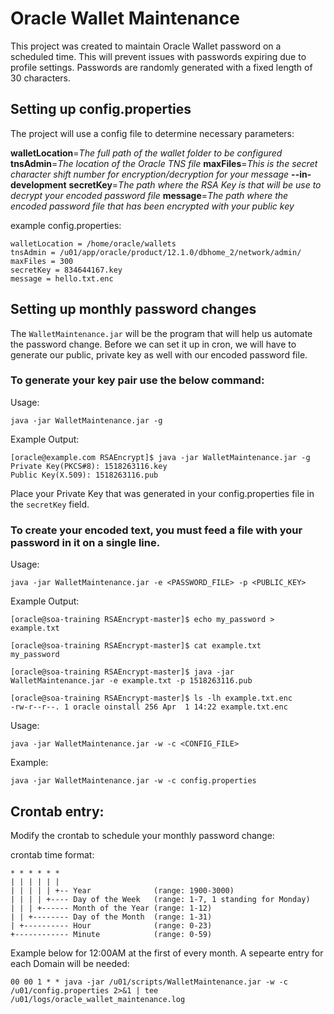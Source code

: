 # Oracle Wallet Maintenance

This project was created to maintain Oracle Wallet password on a scheduled time. This will prevent issues with passwords expiring due to profile settings. Passwords are randomly generated with a fixed length of 30 characters.

## Setting up config.properties

The project will use a config file to determine necessary parameters:

**walletLocation**=*The full path of the wallet folder to be configured*
**tnsAdmin**=*The location of the Oracle TNS file*
**maxFiles**=*This is the secret character shift number for encryption/decryption for your message* **--in-development**
**secretKey**=*The path where the RSA Key is that will be use to decrypt your encoded password file*
**message**=*The path where the encoded password file that has been encrypted with your public key*

example config.properties:
```
walletLocation = /home/oracle/wallets
tnsAdmin = /u01/app/oracle/product/12.1.0/dbhome_2/network/admin/
maxFiles = 300
secretKey = 834644167.key
message = hello.txt.enc
```

## Setting up monthly password changes

The `WalletMaintenance.jar` will be the program that will help us automate the password change. Before we can set it up in cron, we will have to generate our public, private key as well with our encoded password file.

### To generate your key pair use the below command:

Usage: 
```
java -jar WalletMaintenance.jar -g
```

Example Output:
```
[oracle@example.com RSAEncrypt]$ java -jar WalletMaintenance.jar -g
Private Key(PKCS#8): 1518263116.key
Public Key(X.509): 1518263116.pub
```

Place your Private Key that was generated in your config.properties file in the `secretKey` field.

### To create your encoded text, you must feed a file with your password in it on a single line.
Usage:
```
java -jar WalletMaintenance.jar -e <PASSWORD_FILE> -p <PUBLIC_KEY>
```
Example Output:
```
[oracle@soa-training RSAEncrypt-master]$ echo my_password > example.txt

[oracle@soa-training RSAEncrypt-master]$ cat example.txt
my_password

[oracle@soa-training RSAEncrypt-master]$ java -jar WalletMaintenance.jar -e example.txt -p 1518263116.pub

[oracle@soa-training RSAEncrypt-master]$ ls -lh example.txt.enc
-rw-r--r--. 1 oracle oinstall 256 Apr  1 14:22 example.txt.enc
```



Usage:
```
java -jar WalletMaintenance.jar -w -c <CONFIG_FILE>
```

Example:
```
java -jar WalletMaintenance.jar -w -c config.properties
```

## Crontab entry:

Modify the crontab to schedule your monthly password change:

crontab time format:
```
* * * * * *
| | | | | | 
| | | | | +-- Year              (range: 1900-3000)
| | | | +---- Day of the Week   (range: 1-7, 1 standing for Monday)
| | | +------ Month of the Year (range: 1-12)
| | +-------- Day of the Month  (range: 1-31)
| +---------- Hour              (range: 0-23)
+------------ Minute            (range: 0-59)
```

Example below for 12:00AM at the first of every month. A sepearte entry for each Domain will be needed:
```
00 00 1 * * java -jar /u01/scripts/WalletMaintenance.jar -w -c /u01/config.properties 2>&1 | tee /u01/logs/oracle_wallet_maintenance.log
```
